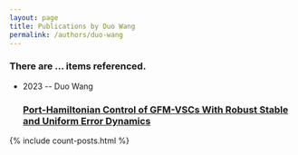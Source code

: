 ```yaml
---
layout: page
title: Publications by Duo Wang
permalink: /authors/duo-wang
---
```


<h3 id="number-posts">There are ... items referenced.</h3>
<ul class="post-list">
<li><span class='post-meta'>2023 -- Duo Wang</span><h3><a class='post-link' href="{{ site.baseurl }}/port-hamiltonian-control-of-gfm-vscs-with-robust-stable-and-uniform-error-dynamics">Port-Hamiltonian Control of GFM-VSCs With Robust Stable and Uniform Error Dynamics</a></h3></li>

</ul>
{% include count-posts.html %}
